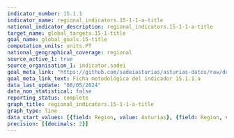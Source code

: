```yaml
---
indicator_number: 15.1.1
indicator_name: regional_indicators.15-1-1-a-title
national_indicator_description: regional_indicators.15-1-1-a-title
target_name: global_targets.15-1-title
goal_name: global_goals.15-title
computation_units: units.PT
national_geographical_coverage: regional
source_active_1: true
source_organisation_1: indicator.sadei
goal_meta_link: "https://github.com/sadeiasturias/asturias-datos/raw/develop/descargas/metodologia/15.1.1.a.pdf"
goal_meta_link_text: Ficha metodológica del indicador 15.1.1.a
data_last_update: "08/05/2024"
data_non_statistical: false
reporting_status: complete
graph_title: regional_indicators.15-1-1-a-title
graph_type: line
data_start_values: [{field: Region, value: Asturias}, {field: Region, value: España}]
precision: [{decimals: 2}]
---
```

